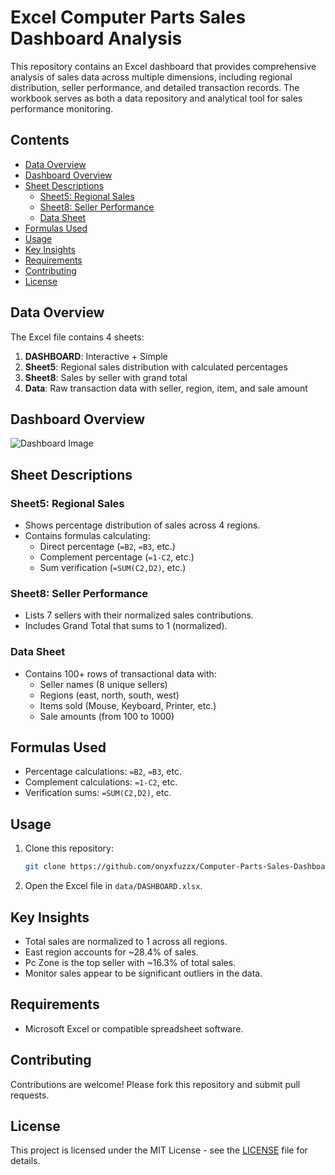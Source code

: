 # Excel Computer Parts Sales Dashboard Analysis

This repository contains an Excel dashboard that provides comprehensive analysis of sales data across multiple dimensions, including regional distribution, seller performance, and detailed transaction records. The workbook serves as both a data repository and analytical tool for sales performance monitoring.

## Contents

- [Data Overview](#data-overview)
- [Dashboard Overview](#dashboard-overview)
- [Sheet Descriptions](#sheet-descriptions)
  - [Sheet5: Regional Sales](#sheet5-regional-sales)
  - [Sheet8: Seller Performance](#sheet8-seller-performance)
  - [Data Sheet](#data-sheet)
- [Formulas Used](#formulas-used)
- [Usage](#usage)
- [Key Insights](#key-insights)
- [Requirements](#requirements)
- [Contributing](#contributing)
- [License](#license)

## Data Overview

The Excel file contains 4 sheets:
1. **DASHBOARD**: Interactive + Simple
2. **Sheet5**: Regional sales distribution with calculated percentages
3. **Sheet8**: Sales by seller with grand total
4. **Data**: Raw transaction data with seller, region, item, and sale amount

## Dashboard Overview

![Dashboard Image](https://github.com/user-attachments/assets/fcce4c83-d7f6-4986-a96b-611cfea1be18)

## Sheet Descriptions

### Sheet5: Regional Sales
- Shows percentage distribution of sales across 4 regions.
- Contains formulas calculating:
  - Direct percentage (`=B2`, `=B3`, etc.)
  - Complement percentage (`=1-C2`, etc.)
  - Sum verification (`=SUM(C2,D2)`, etc.)

### Sheet8: Seller Performance
- Lists 7 sellers with their normalized sales contributions.
- Includes Grand Total that sums to 1 (normalized).

### Data Sheet
- Contains 100+ rows of transactional data with:
  - Seller names (8 unique sellers)
  - Regions (east, north, south, west)
  - Items sold (Mouse, Keyboard, Printer, etc.)
  - Sale amounts (from 100 to 1000)

## Formulas Used

- Percentage calculations: `=B2`, `=B3`, etc.
- Complement calculations: `=1-C2`, etc.
- Verification sums: `=SUM(C2,D2)`, etc.

## Usage

1. Clone this repository:
   ```bash
   git clone https://github.com/onyxfuzzx/Computer-Parts-Sales-Dashboard.git
   ```
2. Open the Excel file in `data/DASHBOARD.xlsx`.

## Key Insights

- Total sales are normalized to 1 across all regions.
- East region accounts for ~28.4% of sales.
- Pc Zone is the top seller with ~16.3% of total sales.
- Monitor sales appear to be significant outliers in the data.

## Requirements

- Microsoft Excel or compatible spreadsheet software.

## Contributing

Contributions are welcome! Please fork this repository and submit pull requests.

## License

This project is licensed under the MIT License - see the [LICENSE](LICENSE) file for details.
